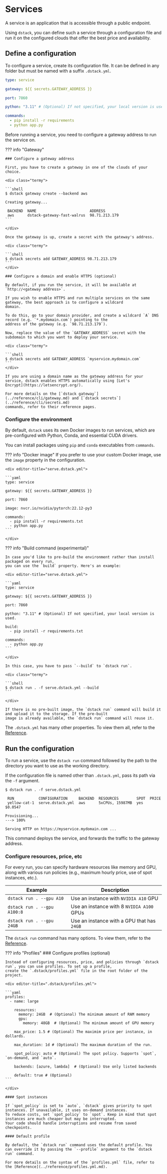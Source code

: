 # Services

A service is an application that is accessible through a public endpoint.

Using `dstack`, you can define such a service through a configuration file and run it on the
configured clouds that offer the best price and availability.

## Define a configuration

To configure a service, create its configuration file. It can be defined
in any folder but must be named with a suffix `.dstack.yml`.

<div editor-title="serve.dstack.yml"> 

```yaml
type: service

gateway: ${{ secrets.GATEWAY_ADDRESS }}

port: 7860

python: "3.11" # (Optional) If not specified, your local version is used.

commands:
  - pip install -r requirements
  - python app.py
```

</div>

Before running a service, you need to configure a gateway address to run the service on.

??? info "Gateway"

    ### Configure a gateway address 

    First, you have to create a gateway in one of the clouds of your choice.
    
    <div class="termy">
    
    ```shell
    $ dstack gateway create --backend aws
    
    Creating gateway...
    
     BACKEND  NAME                        ADDRESS    
     aws      dstack-gateway-fast-walrus  98.71.213.179  
    ```
    
    </div>

    Once the gateway is up, create a secret with the gateway's address.
    
    <div class="termy">
    
    ```shell
    $ dstack secrets add GATEWAY_ADDRESS 98.71.213.179
    ```
    </div>
    
    ### Configure a domain and enable HTTPS (optional)
    
    By default, if you run the service, it will be available at `http://<gateway address>`.
    
    If you wish to enable HTTPS and run multiple services on the same gateway, the best approach is to configure a wildcard
    domain.

    To do this, go to your domain provider, and create a wildcard `A` DNS record (e.g. `*.mydomain.com`) pointing to the 
    address of the gateway (e.g. `98.71.213.179`).
     
    Now, replace the value of the `GATEWAY_ADDRESS` secret with the subdomain to which you want to deploy your service.
    
    <div class="termy">
    
    ```shell
    $ dstack secrets add GATEWAY_ADDRESS `myservice.mydomain.com`
    ```
    </div>
    
    If you are using a domain name as the gateway address for your service, dstack enables HTTPS automatically using [Let's
    Encrypt](https://letsencrypt.org/).
    
    For more details on the [`dstack gateway`](../reference/cli/gateway.md) and [`dstack secrets`](../reference/cli/secrets.md) 
    commands, refer to their reference pages.

### Configure the environment

By default, `dstack` uses its own Docker images to run services, which are pre-configured with Python, Conda, and essential CUDA drivers.

You can install packages using `pip` and `conda` executables from `commands`.

??? info "Docker image"
    If you prefer to use your custom Docker image, use the `image` property in the configuration.

    <div editor-title="serve.dstack.yml">

    ```yaml
    type: service

    gateway: ${{ secrets.GATEWAY_ADDRESS }}
    
    port: 7860
    
    image: nvcr.io/nvidia/pytorch:22.12-py3
    
    commands:
      - pip install -r requirements.txt
      - python app.py
    ```

    </div>

??? info "Build command (experimental)" 

    In case you'd like to pre-build the environment rather than install packaged on every run,
    you can use the `build` property. Here's an example:
    
    <div editor-title="serve.dstack.yml"> 
    
    ```yaml
    type: service

    gateway: ${{ secrets.GATEWAY_ADDRESS }}
    
    port: 7860

    python: "3.11" # (Optional) If not specified, your local version is used.
    
    build:
      - pip install -r requirements.txt
    
    commands:
      - python app.py
    ```
    
    </div>

    In this case, you have to pass `--build` to `dstack run`.

    <div class="termy">
    
    ```shell
    $ dstack run . -f serve.dstack.yml --build
    ```
    
    </div>

    If there is no pre-built image, the `dstack run` command will build it and upload it to the storage. If the pre-built
    image is already available, the `dstack run` command will reuse it.

The `.dstack.yml` has many other properties. To view them all, refer to the [Reference](../reference/dstack.yml/service.md).

## Run the configuration

To run a service, use the `dstack run` command followed by the path to the directory you want to use as the
working directory.

If the configuration file is named other than `.dstack.yml`, pass its path via the `-f` argument.

<div class="termy">

```shell
$ dstack run . -f serve.dstack.yml

 RUN           CONFIGURATION     BACKEND  RESOURCES        SPOT  PRICE
 yellow-cat-1  serve.dstack.yml  aws      5xCPUs, 15987MB  yes  $0.0547  

Provisioning...
---> 100%

Serving HTTP on https://myservice.mydomain.com ...
```

</div>

This command deploys the service, and forwards the traffic to the gateway address.

### Configure resources, price, etc

For every run, you can specify hardware resources like memory and GPU, along with various run policies (e.g., maximum
hourly price, use of spot instances, etc.).

| Example                     | Description                                |
|-----------------------------|--------------------------------------------|
| `dstack run . --gpu A10`    | Use an instance with `NVIDIA A10` GPU      |
| `dstack run . --gpu A100:8` | Use an instance with 8 `NVIDIA A100` GPUs  |
| `dstack run . --gpu 24GB`   | Use an instance with a GPU that has `24GB` |

The `dstack run` command has many options. To view them, refer to the [Reference](../reference/cli/run.md).

??? info "Profiles"
    ### Configure profiles (optional) 

    Instead of configuring resources, price, and policies through `dstack run`, you can use profiles. To set up a profile, 
    create the `.dstack/profiles.yml` file in the root folder of the project. 
    
    <div editor-title=".dstack/profiles.yml"> 
    
    ```yaml
    profiles:
      - name: large

        resources:
          memory: 24GB  # (Optional) The minimum amount of RAM memory
          gpu:
            memory: 48GB  # (Optional) The minimum amount of GPU memory 
            
        max_price: 1.5 # (Optional) The maximim price per instance, in dollards.

        max_duration: 1d # (Optional) The maximum duration of the run.

        spot_policy: auto # (Optional) The spot policy. Supports `spot`, `on-demand, and `auto`.

        backends: [azure, lambda]  # (Optional) Use only listed backends 

        default: true # (Optional)
    ```
    
    </div>

    #### Spot instances

    If `spot_policy` is set to `auto`, `dstack` gives priority to spot instances. If unavailable, it uses on-demand instances. 
    To reduce costs, set `spot_policy` to `spot`. Keep in mind that spot instances are much cheaper but may be interrupted. 
    Your code should handle interruptions and resume from saved checkpoints.

    #### Default profile
    
    By default, the `dstack run` command uses the default profile. You 
    can override it by passing the `--profile` argument to the `dstack run` command.
    
    For more details on the syntax of the `profiles.yml` file, refer to the [Reference](../reference/profiles.yml.md).